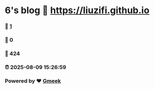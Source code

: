 # 6's blog :link: https://liuzifi.github.io 
### :page_facing_up: [1](https://liuzifi.github.io/tag.html) 
### :speech_balloon: 0 
### :hibiscus: 424 
### :alarm_clock: 2025-08-09 15:26:59 
### Powered by :heart: [Gmeek](https://github.com/Meekdai/Gmeek)
